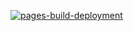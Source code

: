 [![pages-build-deployment](https://github.com/SpyNetGirl/spynetgirl.github.io/actions/workflows/pages/pages-build-deployment/badge.svg)](https://github.com/SpyNetGirl/spynetgirl.github.io/actions/workflows/pages/pages-build-deployment)
